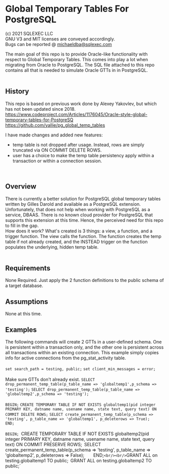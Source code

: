 # Global Temporary Tables For PostgreSQL

(c) 2021 SQLEXEC LLC
<br/>
GNU V3 and MIT licenses are conveyed accordingly.
<br/>
Bugs can be reported @ michaeldba@sqlexec.com

The main goal of this repo is to provide Oracle-like functionality with respect to Global Temporary Tables.  This comes into play a lot when migrating from Oracle to PostgreSQL.  The SQL file attached to this repo contains all that is needed to simulate Oracle GTTs in in PostgreSQL.  
<br/>

## History
This repo is based on previous work done by Alexey Yakovlev, but which has not been updated since 2018.
https://www.codeproject.com/Articles/1176045/Oracle-style-global-temporary-tables-for-PostgreSQ
https://github.com/yallie/pg_global_temp_tables

I have made changes and added new features:
* temp table is not dropped after usage.  Instead, rows are simply truncated via ON COMMIT DELETE ROWS.
* user has a choice to make the temp table persistency apply within a transaction or within a connection session.
<br/>

## Overview
There is currently a better solution for PostgreSQL global temporary tables written by Gilles Darold and available as a PostgreSQL extension.  Unfortunately, that does not help when working with PostgreSQL as a service, DBAAS.  There is no known cloud provider for PostgreSQL that supports this extension at this time.  Hence, the perceived need for this repo to fill in the gap.
<br/>
How does it work? What's created is 3 things: a view, a function, and a trigger function.  The view calls the function.  The function creates the temp table if not already created, and the INSTEAD trigger on the function populates the underlying, hidden temp table.
<br/>
<br/>
## Requirements
None Required.  Just apply the 2 function definitions to the public schema of a target database.
<br/>

## Assumptions
None at this time.
<br/>

## Examples
The following commands will create 2 GTTs in a user-defined schema.  One is persistent within a transaction only, and the other one is persistent across all transactions within an existing connection.  This example simply copies info for active connections from the pg_stat_activity table.
<br/><br/>
`set search_path = testing, public;`
`set client_min_messages = error;`
<br/><br/>
Make sure GTTs don't already exist.
`SELECT drop_permanent_temp_table(p_table_name => 'globaltemp1',p_schema => 'testing');`
`SELECT drop_permanent_temp_table(p_table_name => 'globaltemp2',p_schema => 'testing');`
<br/><br/>
`BEGIN;`
`CREATE TEMPORARY TABLE IF NOT EXISTS globaltemp1(pid integer PRIMARY KEY, datname name, usename name, state text, query text) ON COMMIT DELETE ROWS;`
`SELECT create_permanent_temp_table(p_schema => 'testing', p_table_name => 'globaltemp1', p_deleterows => True);`   
`END;`
<br/><br/>
`BEGIN;
`CREATE TEMPORARY TABLE IF NOT EXISTS globaltemp2(pid integer PRIMARY KEY, datname name, usename name, state text, query text) ON COMMIT PRESERVE ROWS;`
`SELECT create_permanent_temp_table(p_schema => 'testing', p_table_name => 'globaltemp2', p_deleterows => False);`   
`END;`
<br/><br/>
`GRANT ALL on testing.globaltemp1 TO public;`
`GRANT ALL on testing.globaltemp2 TO public;`
<br/><br/>



